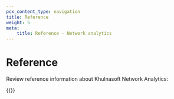 ```yaml
---
pcx_content_type: navigation
title: Reference
weight: 5
meta:
    title: Reference - Network analytics
---
```


# Reference

Review reference information about Khulnasoft Network Analytics:

{{<directory-listing>}}